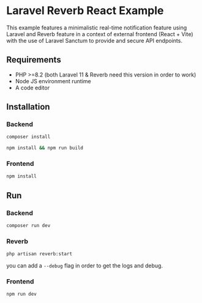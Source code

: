 # Laravel Reverb React Example

This example features a minimalistic real-time notification feature using Laravel and Reverb feature in a context of external frontend (React + Vite) with the use of Laravel Sanctum to provide and secure API endpoints.

## Requirements

- PHP >=8.2 (both Laravel 11 & Reverb need this version in order to work)
- Node JS environment runtime
- A code editor

## Installation

### Backend

```bash
composer install
```

```bash
npm install && npm run build
```

### Frontend

```bash
npm install
```

## Run
### Backend
```bash
composer run dev
```

### Reverb
```bash
php artisan reverb:start
```
you can add a ```--debug``` flag in order to get the logs and debug.

### Frontend
```bash
npm run dev
```
